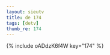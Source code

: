 ```yaml
--- 
layout: sieutv
title: de 174
tags: [detv]
thumb_re: 174
---
```

{% include oADdzK6f4W key="174" %} 
